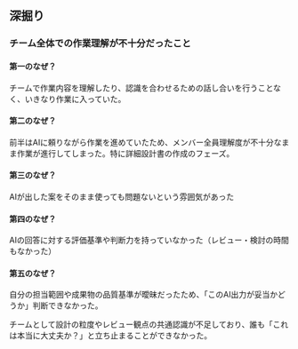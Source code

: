 ## 深掘り 

### チーム全体での作業理解が不十分だったこと 

#### 第一のなぜ？ 

チームで作業内容を理解したり、認識を合わせるための話し合いを行うことなく、いきなり作業に入っていた。 

 

#### 第二のなぜ？ 

前半はAIに頼りながら作業を進めていたため、メンバー全員理解度が不十分なまま作業が進行してしまった。特に詳細設計書の作成のフェーズ。 

 

#### 第三のなぜ？ 

AIが出した案をそのまま使っても問題ないという雰囲気があった 

 

#### 第四のなぜ？ 

AIの回答に対する評価基準や判断力を持っていなかった（レビュー・検討の時間もなかった） 

 

#### 第五のなぜ？ 

自分の担当範囲や成果物の品質基準が曖昧だったため、「このAI出力が妥当かどうか」判断できなかった。 

チームとして設計の粒度やレビュー観点の共通認識が不足しており、誰も「これは本当に大丈夫か？」と立ち止まることができなかった。 
